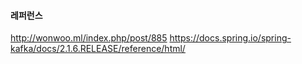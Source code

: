 

#### 레퍼런스 ####
http://wonwoo.ml/index.php/post/885
https://docs.spring.io/spring-kafka/docs/2.1.6.RELEASE/reference/html/

